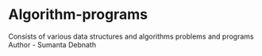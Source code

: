# Algorithm-programs
Consists of various data structures and algorithms problems and programs
Author - Sumanta Debnath
